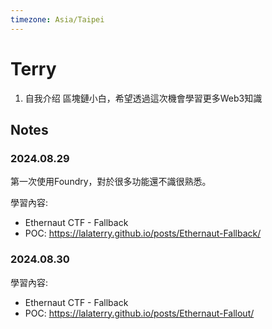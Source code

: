 ```yaml
---
timezone: Asia/Taipei
---
```



# Terry

1. 自我介绍
區塊鏈小白，希望透過這次機會學習更多Web3知識
## Notes

<!-- Content_START -->

### 2024.08.29
第一次使用Foundry，對於很多功能還不識很熟悉。

學習內容:
- Ethernaut CTF - Fallback
- POC: https://lalaterry.github.io/posts/Ethernaut-Fallback/

### 2024.08.30


學習內容:
- Ethernaut CTF - Fallback
- POC: https://lalaterry.github.io/posts/Ethernaut-Fallout/


<!-- Content_END -->
